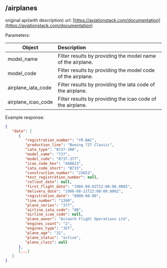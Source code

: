 ## /airplanes

original api(with description) url: [https://aviationstack.com/documentation](https://aviationstack.com/documentation)

Parameters:


| Object        |  Description          |
| ------------- |:-------------|
|  model_name  | Filter results by providing the model name of the airplane. |
|  model_code   |   Filter results by providing the model code of the airplane.  |
| airplane_iata_code |   Filter results by providing the iata code of the airplane. |
| airplane_icao_code |   Filter results by providing the icao code of the airplane. |


Example response:
```json 
{
   "data": [
      {
         "registration_number": "YR-BAC",
         "production_line": "Boeing 737 Classic",
         "iata_type": "B737-300",
         "model_name": "737",
         "model_code": "B737-377",
         "icao_code_hex": "4A0823",
         "iata_code_short": "B733",
         "construction_number": "23653",
         "test_registration_number": null,
         "rollout_date": null,
         "first_flight_date": "1986-08-02T22:00:00.000Z",
         "delivery_date": "1986-08-21T22:00:00.000Z",
         "registration_date": "0000-00-00",
         "line_number": "1260",
         "plane_series": "377",
         "airline_iata_code": "0B",
         "airline_icao_code": null,
         "plane_owner": "Airwork Flight Operations Ltd",
         "engines_count": "2",
         "engines_type": "JET",
         "plane_age": "31",
         "plane_status": "active",
         "plane_class": null
      },
      [...]
   ]
}
```
